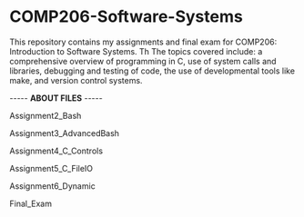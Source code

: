 # COMP206-Software-Systems
This repository contains my assignments and final exam for COMP206: Introduction to Software Systems. Th The topics covered include: a comprehensive overview of programming in C, use of system calls and libraries, debugging and testing of code, the use of developmental tools like make, and version control systems.

----- **ABOUT FILES** -----

Assignment2_Bash

Assignment3_AdvancedBash

Assignment4_C_Controls

Assignment5_C_FileIO

Assignment6_Dynamic

Final_Exam
